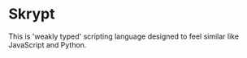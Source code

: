 # Skrypt
This is 'weakly typed' scripting language designed to feel similar like JavaScript and Python. 
